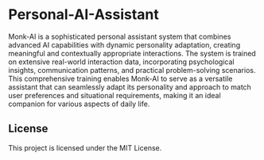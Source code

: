 # Personal-AI-Assistant
Monk-AI is a sophisticated personal assistant system that combines advanced AI capabilities with dynamic personality adaptation, creating meaningful and contextually appropriate interactions. The system is trained on extensive real-world interaction data, incorporating psychological insights, communication patterns, and practical problem-solving scenarios. This comprehensive training enables Monk-AI to serve as a versatile assistant that can seamlessly adapt its personality and approach to match user preferences and situational requirements, making it an ideal companion for various aspects of daily life.



## License

This project is licensed under the MIT License.

